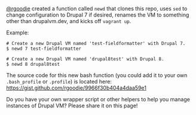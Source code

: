 [@rgoodie](https://github.com/rgoodie) created a function called `newd` that clones this repo, uses `sed` to change configuration to Drupal 7 if desired, renames the VM to something other than drupalvm.dev, and kicks off `vagrant up`.

Example:

```
# Create a new Drupal VM named 'test-fieldformatter' with Drupal 7.
$ newd 7 test-fieldformatter

# Create a new Drupal VM named 'drupal8test' with Drupal 8.
$ newd 8 drupal8test
```

The source code for this new bash function (you could add it to your own `.bash_profile` or `.profile`) is located here: https://gist.github.com/rgoodie/9966f30b404a4daa59e1

Do you have your own wrapper script or other helpers to help you manage instances of Drupal VM? Please share it on this page!